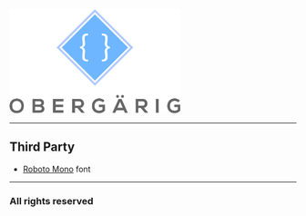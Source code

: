 <img src="./src/logo-with-name.svg" width="300"/>

--------

## Third Party

- [Roboto Mono](https://fonts.google.com/specimen/Roboto+Mono) font

---

### All rights reserved
